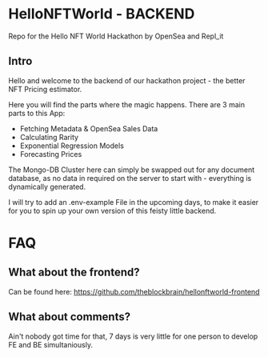 # HelloNFTWorld - BACKEND
Repo for the Hello NFT World Hackathon by OpenSea and Repl_it

## Intro
Hello and welcome to the backend of our hackathon project - the better NFT Pricing estimator.

Here you will find the parts where the magic happens.
There are 3 main parts to this App:

- Fetching Metadata & OpenSea Sales Data
- Calculating Rarity
- Exponential Regression Models
- Forecasting Prices

The Mongo-DB Cluster here can simply be swapped out for any document database, as no data in required on the server to start with - everything is dynamically generated.

I will try to add an .env-example File in the upcoming days, to make it easier for you to spin up your own version of this feisty little backend.
# FAQ

## What about the frontend?
Can be found here: https://github.com/theblockbrain/hellonftworld-frontend

## What about comments?
Ain't nobody got time for that, 7 days is very little for one person to develop FE and BE simultaniously.
